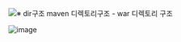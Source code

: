 
![※  dir구조  maven 디렉토리구조 - war 디렉토리 구조](https://github.com/zuntong01/dk/assets/94035003/6aeb4857-1df7-45bc-9ad9-ee4cd709d40f)

![image](https://github.com/zuntong01/dk/assets/94035003/4444af21-17ff-4870-8b7b-3c5f53fdc8fc)

